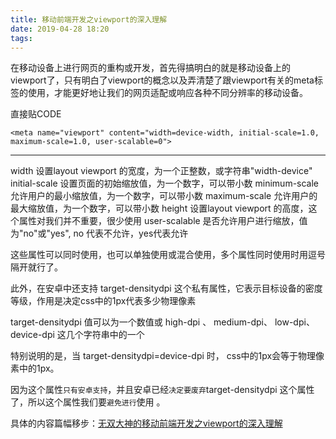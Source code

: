 ```yaml
---
title: 移动前端开发之viewport的深入理解
date: 2019-04-28 18:20
tags:
---
```


在移动设备上进行网页的重构或开发，首先得搞明白的就是移动设备上的viewport了，只有明白了viewport的概念以及弄清楚了跟viewport有关的meta标签的使用，才能更好地让我们的网页适配或响应各种不同分辨率的移动设备。

<!--more-->

直接贴CODE

```
<meta name="viewport" content="width=device-width, initial-scale=1.0, maximum-scale=1.0, user-scalable=0">
```

---

width            设置layout viewport  的宽度，为一个正整数，或字符串"width-device"
initial-scale    设置页面的初始缩放值，为一个数字，可以带小数
minimum-scale    允许用户的最小缩放值，为一个数字，可以带小数
maximum-scale    允许用户的最大缩放值，为一个数字，可以带小数
height            设置layout viewport  的高度，这个属性对我们并不重要，很少使用
user-scalable    是否允许用户进行缩放，值为"no"或"yes", no 代表不允许，yes代表允许

这些属性可以同时使用，也可以单独使用或混合使用，多个属性同时使用时用逗号隔开就行了。

此外，在安卓中还支持  target-densitydpi  这个私有属性，它表示目标设备的密度等级，作用是决定css中的1px代表多少物理像素

target-densitydpi     值可以为一个数值或 high-dpi 、 medium-dpi、 low-dpi、 device-dpi 这几个字符串中的一个

特别说明的是，当 target-densitydpi=device-dpi 时， css中的1px会等于物理像素中的1px。

因为这个属性`只有安卓支持`，并且安卓已经`决定要废弃`target-densitydpi  这个属性了，所以这个属性我们要`避免进行`使用  。

具体的内容篇幅移步：[无双大神的移动前端开发之viewport的深入理解][1]

[1]: http://www.cnblogs.com/2050/p/3877280.html

